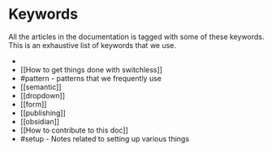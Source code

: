 # Keywords

All the articles in the documentation is tagged with some of these keywords. This is an exhaustive list of keywords that we use. 


- 
- [[How to get things done with switchless]]
- #pattern - patterns that we frequently use
- [[semantic]]
- [[dropdown]]
- [[form]]
- [[publishing]]
- [[obsidian]]
- [[How to contribute to this doc]]
- #setup - Notes related to setting up various things

